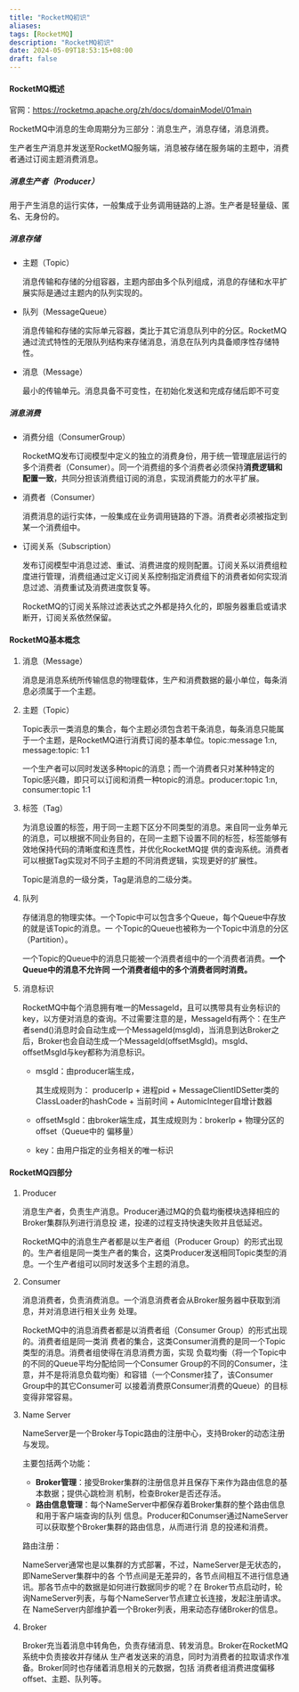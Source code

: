 ```yaml
---
title: "RocketMQ初识"
aliases: 
tags: [RocketMQ]
description: "RocketMQ初识"
date: 2024-05-09T18:53:15+08:00
draft: false
---
```



#### RocketMQ概述

官网：https://rocketmq.apache.org/zh/docs/domainModel/01main

RocketMQ中消息的生命周期分为三部分：消息生产，消息存储，消息消费。

生产者生产消息并发送至RocketMQ服务端，消息被存储在服务端的主题中，消费者通过订阅主题消费消息。

##### 消息生产者（Producer）

用于产生消息的运行实体，一般集成于业务调用链路的上游。生产者是轻量级、匿名、无身份的。

##### 消息存储

+ 主题（Topic）

  消息传输和存储的分组容器，主题内部由多个队列组成，消息的存储和水平扩展实际是通过主题内的队列实现的。

+ 队列（MessageQueue）

  消息传输和存储的实际单元容器，类比于其它消息队列中的分区。RocketMQ通过流式特性的无限队列结构来存储消息，消息在队列内具备顺序性存储特性。

+ 消息（Message）

  最小的传输单元。消息具备不可变性，在初始化发送和完成存储后即不可变

##### 消息消费

+ 消费分组（ConsumerGroup）

  RocketMQ发布订阅模型中定义的独立的消费身份，用于统一管理底层运行的多个消费者（Consumer）。同一个消费组的多个消费者必须保持**消费逻辑和配置一致**，共同分担该消费组订阅的消息，实现消费能力的水平扩展。

+ 消费者（Consumer）

  消费消息的运行实体，一般集成在业务调用链路的下游。消费者必须被指定到某一个消费组中。

+ 订阅关系（Subscription）

  发布订阅模型中消息过滤、重试、消费进度的规则配置。订阅关系以消费组粒度进行管理，消费组通过定义订阅关系控制指定消费组下的消费者如何实现消息过滤、消费重试及消费进度恢复等。

  RocketMQ的订阅关系除过滤表达式之外都是持久化的，即服务器重启或请求断开，订阅关系依然保留。

#### RocketMQ基本概念

1. 消息（Message）

    消息是消息系统所传输信息的物理载体，生产和消费数据的最小单位，每条消息必须属于一个主题。

2. 主题（Topic）

    Topic表示一类消息的集合，每个主题必须包含若干条消息，每条消息只能属于一个主题，是RocketMQ进行消费订阅的基本单位。topic:message  1:n,  message:topic: 1:1

    一个生产者可以同时发送多种topic的消息；而一个消费者只对某种特定的Topic感兴趣，即只可以订阅和消费一种topic的消息。producer:topic   1:n, consumer:topic  1:1  

3. 标签（Tag）

    为消息设置的标签，用于同一主题下区分不同类型的消息。来自同一业务单元的消息，可以根据不同业务目的，在同一主题下设置不同的标签，标签能够有效地保持代码的清晰度和连贯性，并优化RocketMQ提 供的查询系统。消费者可以根据Tag实现对不同子主题的不同消费逻辑，实现更好的扩展性。

    Topic是消息的一级分类，Tag是消息的二级分类。

4. 队列

    存储消息的物理实体。一个Topic中可以包含多个Queue，每个Queue中存放的就是该Topic的消息。一 个Topic的Queue也被称为一个Topic中消息的分区（Partition）。

    一个Topic的Queue中的消息只能被一个消费者组中的一个消费者消费。**一个Queue中的消息不允许同 一个消费者组中的多个消费者同时消费。**

5. 消息标识

    RocketMQ中每个消息拥有唯一的MessageId，且可以携带具有业务标识的key，以方便对消息的查询。不过需要注意的是，MessageId有两个：在生产者send()消息时会自动生成一个MessageId(msgId)，当消息到达Broker之后，Broker也会自动生成一个MessageId(offsetMsgId)。msgId、offsetMsgId与key都称为消息标识。

    + msgId：由producer端生成，

        其生成规则为： producerIp + 进程pid + MessageClientIDSetter类的ClassLoader的hashCode + 当前时间 + AutomicInteger自增计数器

    + offsetMsgId：由broker端生成，其生成规则为：brokerIp + 物理分区的offset（Queue中的 偏移量）

    + key：由用户指定的业务相关的唯一标识

#### RocketMQ四部分

1. Producer

    消息生产者，负责生产消息。Producer通过MQ的负载均衡模块选择相应的Broker集群队列进行消息投 递，投递的过程支持快速失败并且低延迟。

    RocketMQ中的消息生产者都是以生产者组（Producer Group）的形式出现的。生产者组是同一类生产者的集合，这类Producer发送相同Topic类型的消息。一个生产者组可以同时发送多个主题的消息。

2. Consumer

    消息消费者，负责消费消息。一个消息消费者会从Broker服务器中获取到消息，并对消息进行相关业务 处理。

    RocketMQ中的消息消费者都是以消费者组（Consumer Group）的形式出现的。消费者组是同一类消 费者的集合，这类Consumer消费的是同一个Topic类型的消息。消费者组使得在消息消费方面，实现 负载均衡（将一个Topic中的不同的Queue平均分配给同一个Consumer Group的不同的Consumer，注 意，并不是将消息负载均衡）和容错（一个Consmer挂了，该Consumer Group中的其它Consumer可 以接着消费原Consumer消费的Queue）的目标变得非常容易。

3. Name Server

    NameServer是一个Broker与Topic路由的注册中心，支持Broker的动态注册与发现。

    主要包括两个功能：

    + **Broker管理**：接受Broker集群的注册信息并且保存下来作为路由信息的基本数据；提供心跳检测 机制，检查Broker是否还存活。
    + **路由信息管理**：每个NameServer中都保存着Broker集群的整个路由信息和用于客户端查询的队列 信息。Producer和Conumser通过NameServer可以获取整个Broker集群的路由信息，从而进行消 息的投递和消费。

    路由注册：

    NameServer通常也是以集群的方式部署，不过，NameServer是无状态的，即NameServer集群中的各 个节点间是无差异的，各节点间相互不进行信息通讯。那各节点中的数据是如何进行数据同步的呢？在 Broker节点启动时，轮询NameServer列表，与每个NameServer节点建立长连接，发起注册请求。在 NameServer内部维护着⼀个Broker列表，用来动态存储Broker的信息。

    

4. Broker

    Broker充当着消息中转角色，负责存储消息、转发消息。Broker在RocketMQ系统中负责接收并存储从 生产者发送来的消息，同时为消费者的拉取请求作准备。Broker同时也存储着消息相关的元数据，包括 消费者组消费进度偏移offset、主题、队列等。
